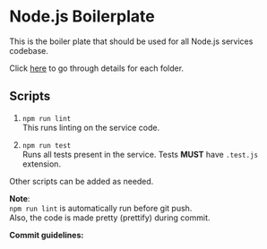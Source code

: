 # Node.js Boilerplate

This is the boiler plate that should be used for all Node.js services codebase.

Click [here](docs/FOLDERS.md) to go through details for each folder.

## Scripts
1. `npm run lint`  
    This runs linting on the service code.

2. `npm run test`  
    Runs all tests present in the service.
    Tests **MUST** have `.test.js` extension.

Other scripts can be added as needed.

**Note**:  
`npm run lint` is automatically run before git push.  
Also, the code is made pretty (prettify) during commit.

**Commit guidelines:**
